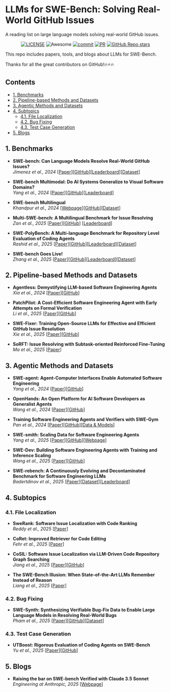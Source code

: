 # LLMs for SWE-Bench: Solving Real-World GitHub Issues
A reading list on large language models solving real-world GitHub issues.

<div align="center">

[![LICENSE](https://img.shields.io/github/license/wasiahmad/Awesome-LLM-SWE-Bench)](https://github.com/wasiahmad/Awesome-LLM-SWE-Bench/blob/main/LICENSE)
![Awesome](https://cdn.rawgit.com/sindresorhus/awesome/d7305f38d29fed78fa85652e3a63e154dd8e8829/media/badge.svg)
[![commit](https://img.shields.io/github/last-commit/wasiahmad/Awesome-LLM-SWE-Bench?color=blue)](https://github.com/wasiahmad/Awesome-LLM-SWE-Bench/commits/main)
[![PR](https://img.shields.io/badge/PRs-Welcome-red)](https://github.com/wasiahmad/Awesome-LLM-SWE-Bench/pulls)
[![GitHub Repo stars](https://img.shields.io/github/stars/wasiahmad/Awesome-LLM-SWE-Bench)](https://github.com/wasiahmad/Awesome-LLM-SWE-Bench)
<!-- ![license](https://img.shields.io/bower/l/bootstrap?style=plastic) -->

</div>

This repo includes papers, tools, and blogs about LLMs for SWE-Bench.

Thanks for all the great contributors on GitHub!🔥⚡🔥

## Contents

- [1. Benchmarks](#1-benchmarks)
- [2. Pipeline-based Methods and Datasets](#2-pipeline-based-methods-and-datasets)
- [3. Agentic Methods and Datasets](#3-agentic-methods-and-datasets)
- [4. Subtopics](#4-subtopics)
  - [4.1. File Localization](#41-file-localization)
  - [4.2. Bug Fixing](#42-bug-fixing)
  - [4.3. Test Case Generation](#43-test-case-generation)
- [5. Blogs](#5-blogs)

## 1. Benchmarks

- **SWE-bench: Can Language Models Resolve Real-World GitHub Issues?**<br> 
  *Jimenez et al., 2024* [[Paper](https://arxiv.org/abs/2310.06770)][[GitHub](https://github.com/SWE-bench/SWE-bench/tree/main)][[Leaderboard](https://www.swebench.com/)][[Dataset](https://huggingface.co/datasets/princeton-nlp/SWE-bench)] <br>

- **SWE-bench Multimodal: Do AI Systems Generalize to Visual Software Domains?** <br>
  *Yang et al., 2024* [[Paper](https://arxiv.org/abs/2410.03859)][[GitHub](https://github.com/SWE-bench/SWE-bench/tree/main)][[Leaderboard](https://www.swebench.com/multimodal.html)]

- **SWE-bench Multilingual** <br>
  *Khandpur et al., 2024* [[Webpage](https://kabirk.com/multilingual)][[GitHub](https://github.com/SWE-bench/SWE-bench/tree/main)][[Dataset](https://huggingface.co/datasets/SWE-bench/SWE-bench_Multilingual)]

- **Multi-SWE-bench: A Multilingual Benchmark for Issue Resolving** <br>
  *Zan et al., 2025* [[Paper](https://arxiv.org/pdf/2504.02605)][[GitHub](https://github.com/multi-swe-bench/multi-swe-bench)] [[Leaderboard](https://multi-swe-bench.github.io/)]

- **SWE-PolyBench: A Multi-language Benchmark for Repository Level Evaluation of Coding Agents** <br>
  *Rashid et al., 2025* [[Paper](https://arxiv.org/abs/2504.08703)][[GitHub](https://github.com/amazon-science/SWE-PolyBench)][[Leaderboard](https://amazon-science.github.io/SWE-PolyBench/)][[Dataset](https://huggingface.co/datasets/AmazonScience/SWE-PolyBench)]

- **SWE-bench Goes Live!** <br>
  *Zhang et al., 2025* [[Paper](https://arxiv.org/abs/2505.23419)][[GitHub](https://github.com/microsoft/SWE-bench-Live)][[Leaderboard](https://swe-bench-live.github.io/)][[Dataset](https://huggingface.co/datasets/SWE-bench-Live/SWE-bench-Live)]


## 2. Pipeline-based Methods and Datasets

- **Agentless: Demystifying LLM-based Software Engineering Agents** <br>
  *Xia et al., 2024* [[Paper](https://arxiv.org/abs/2407.01489)][[GitHub](https://github.com/OpenAutoCoder/Agentless)]

- **PatchPilot: A Cost-Efficient Software Engineering Agent with Early Attempts on Formal Verification** <br>
  *Li et al., 2025* [[Paper](https://arxiv.org/abs/2502.02747)][[GitHub](https://github.com/ucsb-mlsec/PatchPilot)]

- **SWE-Fixer: Training Open-Source LLMs for Effective and Efficient GitHub Issue Resolution** <br>
  *Xie et al., 2025* [[Paper](https://arxiv.org/abs/2501.05040)][[GitHub](https://github.com/InternLM/SWE-Fixer)]

- **SoRFT: Issue Resolving with Subtask-oriented Reinforced Fine-Tuning** <br>
  *Ma et al., 2025* [[Paper](https://arxiv.org/abs/2502.20127)]


## 3. Agentic Methods and Datasets

- **SWE-agent: Agent-Computer Interfaces Enable Automated Software Engineering** <br>
  *Yang et al., 2024* [[Paper](https://arxiv.org/abs/2405.15793)][[GitHub](https://github.com/SWE-agent/SWE-agent)]

- **OpenHands: An Open Platform for AI Software Developers as Generalist Agents** <br>
  *Wang et al., 2024* [[Paper](https://arxiv.org/abs/2407.16741)][[GitHub](https://github.com/All-Hands-AI/OpenHands)]

- **Training Software Engineering Agents and Verifiers with SWE-Gym** <br>
  *Pan et al., 2024* [[Paper](https://arxiv.org/pdf/2412.21139)][[GitHub](https://github.com/SWE-Gym/SWE-Gym)][[Data & Models](https://huggingface.co/SWE-Gym)]

- **SWE-smith: Scaling Data for Software Engineering Agents** <br>
  *Yang et al., 2025* [[Paper](https://arxiv.org/abs/2504.21798)][[GitHub](https://github.com/SWE-bench/SWE-smith)][[Webpage](https://swesmith.com/)]

- **SWE-Dev: Building Software Engineering Agents with Training and Inference Scaling** <br>
  *Wang et al., 2025* [[Paper](https://arxiv.org/abs/2506.07636)][[GitHub](https://github.com/THUDM/SWE-Dev)]

- **SWE-rebench: A Continuously Evolving and Decontaminated Benchmark for Software Engineering LLMs** <br>
  *Badertdinov et al., 2025* [[Paper](https://arxiv.org/abs/2505.20411)][[Dataset](https://huggingface.co/datasets/nebius/SWE-rebench)][[Leaderboard](https://swe-rebench.com/leaderboard)]


## 4. Subtopics

### 4.1. File Localization

- **SweRank: Software Issue Localization with Code Ranking** <br>
  *Reddy et al., 2025* [[Paper](https://arxiv.org/abs/2505.07849)]

- **CoRet: Improved Retriever for Code Editing** <br>
  *Fehr et al., 2025* [[Paper](https://arxiv.org/abs/2505.24715)]

- **CoSIL: Software Issue Localization via LLM-Driven Code Repository Graph Searching** <br>
  *Jiang et al., 2025* [[Paper](https://arxiv.org/abs/2503.22424)][[GitHub](https://github.com/ZhonghaoJiang/CoSIL)]

- **The SWE-Bench Illusion: When State-of-the-Art LLMs Remember Instead of Reason** <br>
  *Liang et al., 2025* [[Paper](https://arxiv.org/abs/2506.12286)]


### 4.2. Bug Fixing

- **SWE-Synth: Synthesizing Verifiable Bug-Fix Data to Enable Large Language Models in Resolving Real-World Bugs** <br>
  *Pham et al., 2025* [[Paper](https://arxiv.org/abs/2504.14757)][[GitHub](https://github.com/FSoft-AI4Code/SWE-Synth)][[Dataset](https://huggingface.co/swesynth)]


### 4.3. Test Case Generation

- **UTBoost: Rigorous Evaluation of Coding Agents on SWE-Bench** <br>
  *Yu et al., 2025* [[Paper](https://arxiv.org/abs/2506.09289)][[GitHub](https://github.com/CUHK-Shenzhen-SE/UTBoost)]


## 5. Blogs

- **Raising the bar on SWE-bench Verified with Claude 3.5 Sonnet** <br>
  *Engineering at Anthropic, 2025* [[Webpage](https://www.anthropic.com/engineering/swe-bench-sonnet)]


